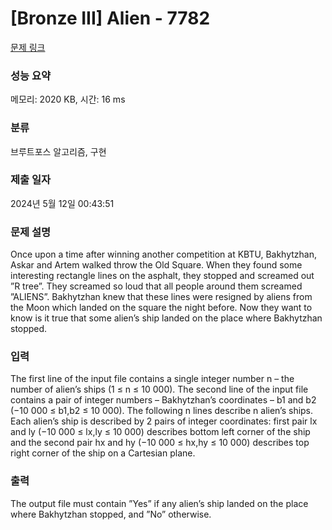 # [Bronze III] Alien - 7782 

[문제 링크](https://www.acmicpc.net/problem/7782) 

### 성능 요약

메모리: 2020 KB, 시간: 16 ms

### 분류

브루트포스 알고리즘, 구현

### 제출 일자

2024년 5월 12일 00:43:51

### 문제 설명

<p>Once upon a time after winning another competition at KBTU, Bakhytzhan, Askar and Artem walked throw the Old Square. When they found some interesting rectangle lines on the asphalt, they stopped and screamed out ”R tree”. They screamed so loud that all people around them screamed ”ALIENS”. Bakhytzhan knew that these lines were resigned by aliens from the Moon which landed on the square the night before. Now they want to know is it true that some alien’s ship landed on the place where Bakhytzhan stopped.</p>

### 입력 

 <p>The first line of the input file contains a single integer number n – the number of alien’s ships (1 ≤ n ≤ 10 000). The second line of the input file contains a pair of integer numbers – Bakhytzhan’s coordinates – b1 and b2 (−10 000 ≤ b1,b2 ≤ 10 000). The following n lines describe n alien’s ships. Each alien’s ship is described by 2 pairs of integer coordinates: first pair lx and ly (−10 000 ≤ lx,ly ≤ 10 000) describes bottom left corner of the ship and the second pair hx and hy (−10 000 ≤ hx,hy ≤ 10 000) describes top right corner of the ship on a Cartesian plane.</p>

### 출력 

 <p>The output file must contain ”Yes” if any alien’s ship landed on the place where Bakhytzhan stopped, and ”No” otherwise.</p>

